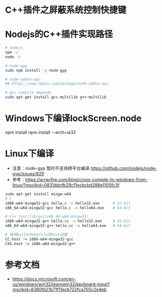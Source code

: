 # C++插件之屏蔽系统控制快捷键

# Nodejs的C++插件实现路径
``` sh
# nodejs
npm -v
node -v

# node-gyp
sudo npm install -g node-gyp

# node-addon-api
## https://www.npmjs.com/package/node-addon-api

# gcc compile depends
sudo apt-get install gcc-multilib g++-multilib

```

# Windows下编译lockScreen.node
npm install 
npm install --arch=ia32 

# Linux下编译
- 注意：node-gyp 暂时不支持跨平台编译 https://github.com/nodejs/node-gyp/issues/829
- 参考：https://arrayfire.com/blog/cross-compile-to-windows-from-linux/?msclkid=0831ddcfb29c11ecbcbd288e1105fc3f

``` sh
sudo apt-get install mingw-w64
# C
i686-w64-mingw32-gcc hello.c -o hello32.exe      # 32-bit
x86_64-w64-mingw32-gcc hello.c -o hello64.exe    # 64-bit

# C++ /usr/lib/gcc/x86_64-w64-mingw32/
i686-w64-mingw32-g++ hello.cc -o hello32.exe     # 32-bit
x86_64-w64-mingw32-g++ hello.cc -o hello64.exe   # 64-bit

# 修改build/Makefile的host设置
CC.host ?= i686-w64-mingw32-gcc
CXX.host ?= i686-w64-mingw32-g++
```

# 参考文档
- https://docs.microsoft.com/en-us/windows/win32/learnwin32/keyboard-input?msclkid=8380fd21b71f11ecb722fca705c2e4eb